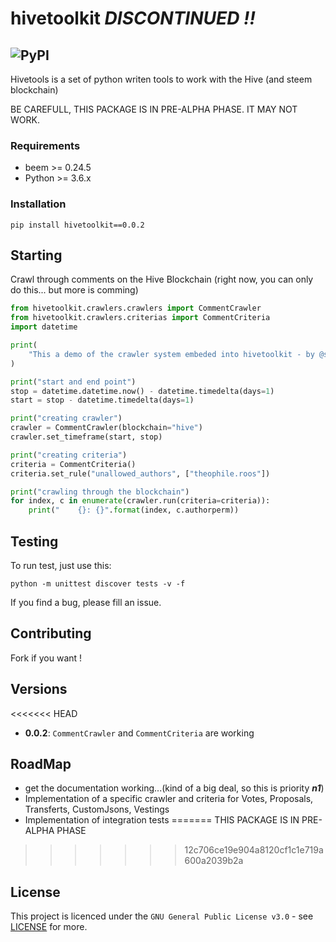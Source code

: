# hivetoolkit  ***DISCONTINUED !!***
![PyPI](https://img.shields.io/pypi/v/hivetoolkit?label=pypi)
---

Hivetools is a set of python writen tools to work with the Hive (and steem blockchain)

BE CAREFULL, THIS PACKAGE IS IN PRE-ALPHA PHASE. IT MAY NOT WORK.


### Requirements

- beem >= 0.24.5
- Python >= 3.6.x

### Installation

```
pip install hivetoolkit==0.0.2
```

## Starting

Crawl through comments on the Hive Blockchain (right now, you can only do this... but more is comming)
```Python
from hivetoolkit.crawlers.crawlers import CommentCrawler
from hivetoolkit.crawlers.criterias import CommentCriteria
import datetime

print(
    "This a demo of the crawler system embeded into hivetoolkit - by @slashformotion"
)

print("start and end point")
stop = datetime.datetime.now() - datetime.timedelta(days=1)
start = stop - datetime.timedelta(days=1)

print("creating crawler")
crawler = CommentCrawler(blockchain="hive")
crawler.set_timeframe(start, stop)

print("creating criteria")
criteria = CommentCriteria()
criteria.set_rule("unallowed_authors", ["theophile.roos"])

print("crawling through the blockchain")
for index, c in enumerate(crawler.run(criteria=criteria)):
    print("    {}: {}".format(index, c.authorperm))

```
## Testing

To run test, just use this:
```
python -m unittest discover tests -v -f
```
If you find a bug, please fill an issue.

## Contributing

Fork if you want ! 

## Versions

<<<<<<< HEAD
- **0.0.2**: `CommentCrawler` and `CommentCriteria` are working

## RoadMap

- get the documentation working...(kind of a big deal, so this is priority ***n1***)
- Implementation of a specific crawler and criteria for Votes, Proposals, Transferts, CustomJsons, Vestings
- Implementation of integration tests
=======
THIS PACKAGE IS IN PRE-ALPHA PHASE
>>>>>>> 12c706ce19e904a8120cf1c1e719a600a2039b2a

## License

This project is licenced under the  ``GNU General Public License v3.0`` - see [LICENSE](https://github.com/slashformotion/hivetoolkit/blob/master/LICENCE) for more.

